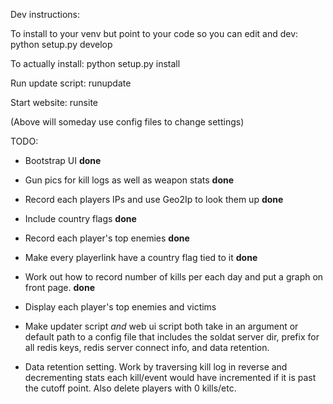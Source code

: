 Dev instructions:

To install to your venv but point to your code so you can edit and dev:
  python setup.py develop

To actually install:
  python setup.py install

Run update script:
  runupdate

Start website:
  runsite

(Above will someday use config files to change settings)


TODO:

 - Bootstrap UI **done**
 - Gun pics for kill logs as well as weapon stats **done**
 - Record each players IPs and use Geo2Ip to look them up **done**
 - Include country flags **done**
 - Record each player's top enemies **done**
 - Make every playerlink have a country flag tied to it **done**
 - Work out how to record number of kills per each day and put a graph on front
   page. **done**

 - Display each player's top enemies and victims
 
 - Make updater script *and* web ui script both take in an argument or default
   path to a config file that includes the soldat server dir, prefix for all
   redis keys, redis server connect info, and data retention.

 - Data retention setting. Work by traversing kill log in reverse and decrementing
   stats each kill/event would have incremented if it is past the cutoff
   point. Also delete players with 0 kills/etc.
